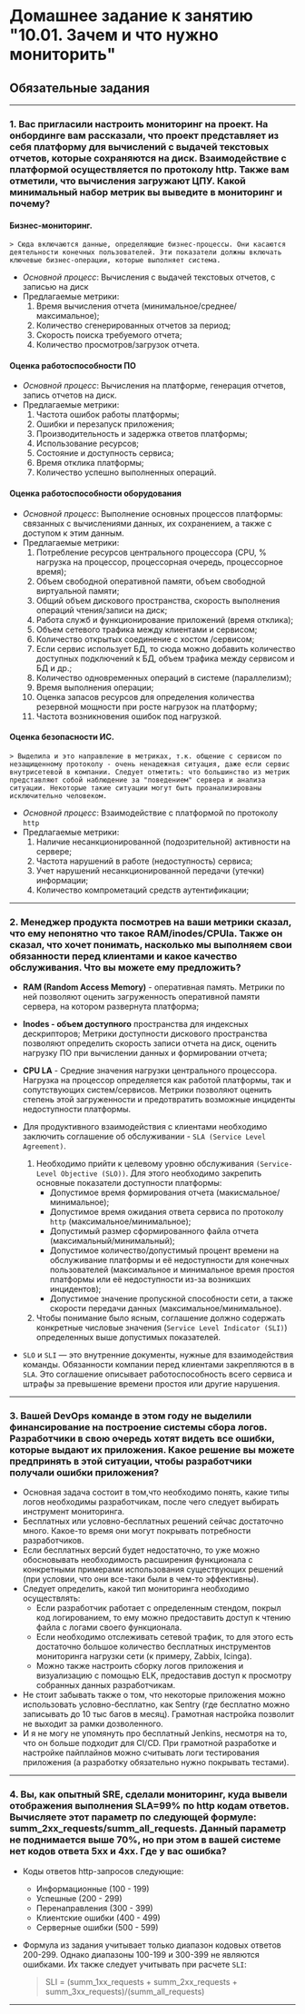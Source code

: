 # Домашнее задание к занятию "10.01. Зачем и что нужно мониторить"

## Обязательные задания
--------------------------------------------------------------------------------------------------------------------------

### 1. Вас пригласили настроить мониторинг на проект. На онбординге вам рассказали, что проект представляет из себя платформу для вычислений с выдачей текстовых отчетов, которые сохраняются на диск. Взаимодействие с платформой осуществляется по протоколу http. Также вам отметили, что вычисления загружают ЦПУ. Какой минимальный набор метрик вы выведите в мониторинг и почему?

#### **Бизнес-мониторинг**. 
    > Сюда включаются данные, определяющие бизнес-процессы. Они касаются деятельности конечных пользователей. Эти показатели должны включать ключевые бизнес-операции, которые выполняет система.

* _Основной процесс_: Вычисления с выдачей текстовых отчетов, с записью на диск
* Предлагаемые метрики:
    1. Время вычисления отчета (минимальное/среднее/максимальное);
    1. Количество сгенерированных отчетов за период;
    1. Скорость поиска требуемого отчета;
    1. Количество просмотров/загрузок отчета.

#### **Оценка работоспособности ПО**
* _Основной процесс_: Вычисления на платформе, генерация отчетов, запись отчетов на диск.
* Предлагаемые метрики:
    1. Частота ошибок работы платформы;
    1. Ошибки и перезапуск приложения;
    1. Производительность и задержка ответов платформы;
    1. Использование ресурсов;
    1. Состояние и доступность сервиса;
    1. Время отклика платформы;
    1. Количество успешно выполненных операций.

#### **Оценка работоспособности оборудования**
* _Основной процесс_: Выполнение основных процессов платформы: связанных с вычислениями данных, их сохранением, а также с доступом к этим данным.
* Предлагаемые метрики:
    1. Потребление ресурсов центрального процессора (CPU, % нагрузка на процессор, процессорная очередь, процессорное время);
    1. Объем свободной оперативной памяти, объем свободной виртуальной памяти;
    1. Общий объем дискового пространства, скорость выполнения операций чтения/записи на диск;
    1. Работа служб и функционирование приложений (время отклика);
    1. Объем сетевого трафика между клиентами и сервисом;
    1. Количество открытых соединение с хостом /сервисом;
    1. Если сервис использует БД, то сюда можно добавить количество доступных подключений к БД, объем трафика между сервисом и БД и др.;
    1. Количество одновременных операций в системе (параллелизм); 
    1. Время выполнения операции;
    1. Оценка запасов ресурсов для определения количества резервной мощности при росте нагрузок на платформу;
    1. Частота возникновения ошибок под нагрузкой.


#### **Оценка безопасности ИС**. 
    > Выделила и это направление в метриках, т.к. общение с сервисом по незащищенному протоколу - очень ненадежная ситуация, даже если сервис внутрисетевой в компании. Следует отметить: что большинство из метрик представляют собой наблюдение за "поведением" сервера и анализа ситуации. Некоторые такие ситуации могут быть проанализированы исключительно человеком.

* _Основной процесс_: Взаимодействие с платформой по протоколу `http`
* Предлагаемые метрики:
    1. Наличие несанкционированной (подозрительной) активности на сервере;
    1. Частота нарушений в работе (недоступность) сервиса;
    1. Учет нарушений несанкционированной передачи (утечки) информации;
    1. Количество компрометаций средств аутентификации;    

--------------------------------------------------------------------------------------------------------------------------

### 2. Менеджер продукта посмотрев на ваши метрики сказал, что ему непонятно что такое RAM/inodes/CPUla. Также он сказал, что хочет понимать, насколько мы выполняем свои обязанности перед клиентами и какое качество обслуживания. Что вы можете ему предложить?

* **RAM (Random Access Memory)** - оперативная память. Метрики по ней позволяют оценить загруженность оперативной памяти сервера, на котором развернута платформа;
* **Inodes - объем доступного** пространства для индексных дескрипторов; Метрики доступности дискового пространства позволяют определить скорость записи отчета на диск, оценить нагрузку ПО при вычислении данных и формировании отчета;
* **CPU LA** - Средние значения нагрузки центрального процессора. Нагрузка на процессор определяется как работой платформы, так и сопутствующих систем/сервисов. Метрики позволяют оценить степень этой загруженности и предотвратить возможные инциденты недоступности платформы.

* Для продуктивного взаимодействия с клиентами необходимо заключить соглашение об обслуживании - `SLA (Service Level Agreement)`.
    1. Необходимо прийти к целевому уровню обслуживания `(Service-Level Objective (SLO))`. Для этого необходимо закрепить основные показатели доступности платформы:
        * Допустимое время формирования отчета (макисмальное/минимальное);
        * Допустимое время ожидания ответа сервиса по протоколу `http` (максимальное/минимальное);
        * Допустимый размер сформированного файла отчета (максимальный/минимальный);
        * Допустимое количество/допустимый процент времени на обслуживание платформы и её недоступности для конечных пользователей (максимальное и минимальное время простоя платформы или её недоступности из-за возникших инцидентов);
        * Допустимое значение пропускной способности сети, а также скорости передачи данных (максимальное/минимальное).
    1. Чтобы понимание было ясным, соглашение должно содержать конкретные числовые значения (`Service Level Indicator (SLI)`) определенных выше допустимых показателей.

* `SLO` и `SLI` — это внутренние документы, нужные для взаимодействия команды. Обязанности компании перед клиентами закрепляются в в `SLA`. Это соглашение описывает работоспособность всего сервиса и штрафы за превышение времени простоя или другие нарушения.

--------------------------------------------------------------------------------------------------------------------------

### 3. Вашей DevOps команде в этом году не выделили финансирование на построение системы сбора логов. Разработчики в свою очередь хотят видеть все ошибки, которые выдают их приложения. Какое решение вы можете предпринять в этой ситуации, чтобы разработчики получали ошибки приложения?

* Основная задача состоит в том,что необходимо понять, какие типы логов необходимы разработчикам, после чего следует выбирать инструмент мониторинга. 
* Бесплатных или условно-бесплатных решений сейчас достаточно много. Какое-то время они могут покрывать потребности разработчиков. 
* Если бесплатных версий будет недостаточно, то уже можно обосновывать необходимость расширения функционала с конкретными примерами использования существующих решений (при условии, что они все-таки были в чем-то эффективны).
* Следует определить, какой тип мониторинга необходимо осуществлять: 
    * Если разработчик работает с определенным стендом, покрыл код логированием, то ему можно предоставить доступ к чтению файла с логами своего функционала. 
    * Если необходимо отслеживать сетевой трафик, то для этого есть достаточно большое количество бесплатных инструментов мониторинга нагрузки сети (к примеру, Zabbix, Icinga). 
    * Можно также настроить сборку логов приложения и визуализацию с помощью ELK, предоставив доступ к просмотру собранных данных разработчикам.
* Не стоит забывать также о том, что некоторые приложения можно использовать условно-бесплатно, как Sentry (где бесплатно можно записывать до 10 тыс багов в месяц). Грамотная настройка позволит не выходит за рамки дозволенного.
* И я не могу не упомянуть про бесплатный Jenkins, несмотря на то, что он больше подходит для CI/CD. При грамотной разработке и настройке пайплайнов можно считывать логи тестирования приложения (а разработку обязательно нужно покрывать тестами). 

--------------------------------------------------------------------------------------------------------------------------

### 4. Вы, как опытный SRE, сделали мониторинг, куда вывели отображения выполнения SLA=99% по http кодам ответов. Вычисляете этот параметр по следующей формуле: summ_2xx_requests/summ_all_requests. Данный параметр не поднимается выше 70%, но при этом в вашей системе нет кодов ответа 5xx и 4xx. Где у вас ошибка?

* Коды ответов http-запросов следующие:
    - Информационные (100 - 199)
    - Успешные (200 - 299)
    - Перенаправления (300 - 399)
    - Клиентские ошибки (400 - 499)
    - Серверные ошибки (500 - 599)
* Формула из задания учитывает только диапазон кодовых ответов 200-299. Однако диапазоны 100-199 и 300-399 не являются ошибками. Их также следует учитывать при расчете `SLI`:

    > SLI = (summ_1xx_requests + summ_2xx_requests + summ_3xx_requests)/(summ_all_requests)

--------------------------------------------------------------------------------------------------------------------------